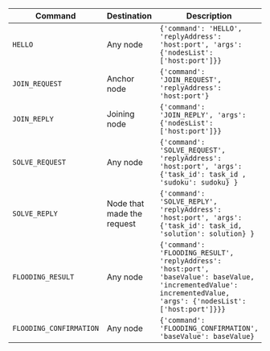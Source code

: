 | Command | Destination | Description |
| --- | --- | --- |
| `HELLO` | Any node | ```{'command': 'HELLO', 'replyAddress': 'host:port', 'args': {'nodesList': ['host:port']}}```  |
| `JOIN_REQUEST` | Anchor node | ```{'command': 'JOIN_REQUEST', 'replyAddress': 'host:port'}``` |
| `JOIN_REPLY` | Joining node | ```{'command': 'JOIN_REPLY', 'args': {'nodesList': ['host:port']}}``` |
| `SOLVE_REQUEST` | Any node | ```{'command': 'SOLVE_REQUEST', 'replyAddress': 'host:port', 'args': {'task_id': task_id , 'sudoku': sudoku} }``` |
| `SOLVE_REPLY` | Node that made the request | ```{'command': 'SOLVE_REPLY', 'replyAddress': 'host:port', 'args': {'task_id': task_id, 'solution': solution} }``` |
| `FLOODING_RESULT` | Any node | ```{'command': 'FLOODING_RESULT', 'replyAddress': 'host:port', 'baseValue': baseValue, 'incrementedValue': incrementedValue, 'args': {'nodesList': ['host:port']}}}``` |
| `FLOODING_CONFIRMATION` | Any node | ```{'command': 'FLOODING_CONFIRMATION', 'baseValue': baseValue}``` |